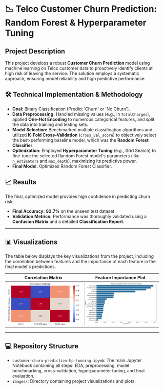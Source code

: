 # 📉 Telco Customer Churn Prediction: Random Forest & Hyperparameter Tuning

## Project Description

This project develops a robust **Customer Churn Prediction** model using machine learning on Telco customer data to proactively identify clients at high risk of leaving the service. The solution employs a systematic approach, ensuring model reliability and high predictive performance.

## 🛠️ Technical Implementation & Methodology

* **Goal:** Binary Classification (Predict 'Churn' or 'No Churn').
* **Data Preprocessing:** Handled missing values (e.g., in `TotalCharges`), applied **One-Hot Encoding** to numerous categorical features, and split the data into training and testing sets.
* **Model Selection:** Benchmarked multiple classification algorithms and utilized **K-Fold Cross-Validation** (`cross_val_score`) to objectively select the best-performing baseline model, which was the **Random Forest Classifier**.
* **Optimization:** Employed **Hyperparameter Tuning** (e.g., Grid Search) to fine-tune the selected Random Forest model's parameters (like `n_estimators` and `max_depth`), maximizing its predictive power.
* **Final Model:** Optimized Random Forest Classifier.

## 📈 Results

The final, optimized model provides high confidence in predicting churn risk:

* **Final Accuracy:** **92.7%** on the unseen test dataset.
* **Validation Metrics:** Performance was thoroughly validated using a **Confusion Matrix** and a detailed **Classification Report**.

---

## 📊 Visualizations

The table below displays the key visualizations from the project, including the correlation between features and the importance of each feature in the final model's predictions.


| Correlation Matrix | Feature Importance Plot |
| :---: | :---: |
| <img src="images/Screenshot%202025-10-21%20175405.png" alt="Correlation Heatmap" width="350"/> | <img src="images/Screenshot%202025-10-21%20175738.png" alt="Feature Importance" width="350"/> |

---

## 💻 Repository Structure

* `customer-churn-prediction-hp-tunning.ipynb`: The main Jupyter Notebook containing all steps: EDA, preprocessing, model benchmarking, cross-validation, hyperparameter tuning, and final evaluation.
* `images/`: Directory containing project visualizations and plots.
